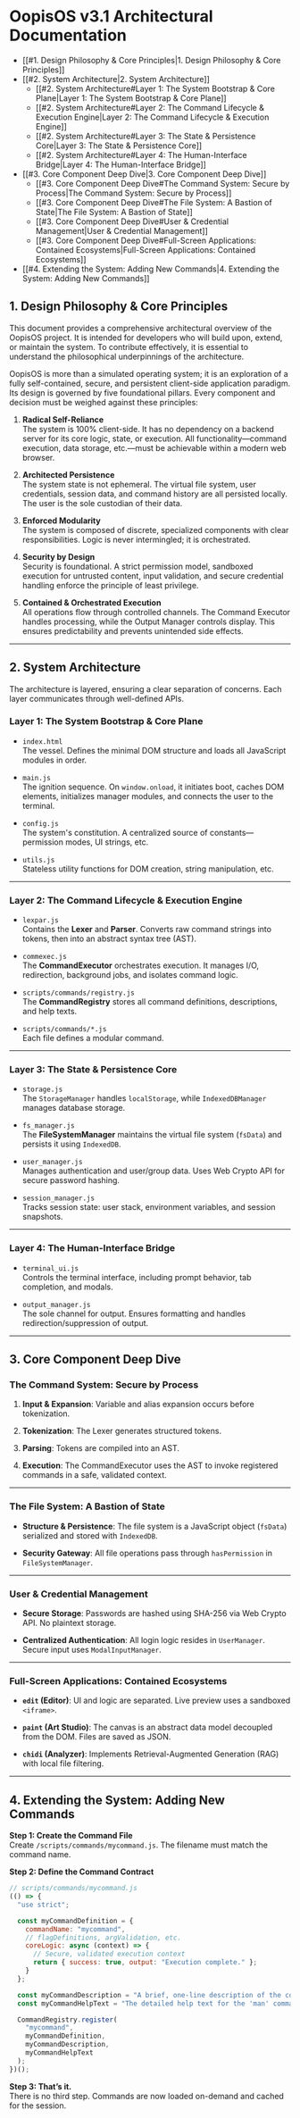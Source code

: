 # OopisOS v3.1 Architectural Documentation

- [[#1. Design Philosophy & Core Principles|1. Design Philosophy & Core Principles]]
- [[#2. System Architecture|2. System Architecture]]
    - [[#2. System Architecture#Layer 1: The System Bootstrap & Core Plane|Layer 1: The System Bootstrap & Core Plane]]
    - [[#2. System Architecture#Layer 2: The Command Lifecycle & Execution Engine|Layer 2: The Command Lifecycle & Execution Engine]]
    - [[#2. System Architecture#Layer 3: The State & Persistence Core|Layer 3: The State & Persistence Core]]
    - [[#2. System Architecture#Layer 4: The Human-Interface Bridge|Layer 4: The Human-Interface Bridge]]
- [[#3. Core Component Deep Dive|3. Core Component Deep Dive]]
    - [[#3. Core Component Deep Dive#The Command System: Secure by Process|The Command System: Secure by Process]]
    - [[#3. Core Component Deep Dive#The File System: A Bastion of State|The File System: A Bastion of State]]
    - [[#3. Core Component Deep Dive#User & Credential Management|User & Credential Management]]
    - [[#3. Core Component Deep Dive#Full-Screen Applications: Contained Ecosystems|Full-Screen Applications: Contained Ecosystems]]
- [[#4. Extending the System: Adding New Commands|4. Extending the System: Adding New Commands]]

## 1. Design Philosophy & Core Principles

This document provides a comprehensive architectural overview of the OopisOS project. It is intended for developers who will build upon, extend, or maintain the system. To contribute effectively, it is essential to understand the philosophical underpinnings of the architecture.

OopisOS is more than a simulated operating system; it is an exploration of a fully self-contained, secure, and persistent client-side application paradigm. Its design is governed by five foundational pillars. Every component and decision must be weighed against these principles:

1. **Radical Self-Reliance**  
   The system is 100% client-side. It has no dependency on a backend server for its core logic, state, or execution. All functionality—command execution, data storage, etc.—must be achievable within a modern web browser.

2. **Architected Persistence**  
   The system state is not ephemeral. The virtual file system, user credentials, session data, and command history are all persisted locally. The user is the sole custodian of their data.

3. **Enforced Modularity**  
   The system is composed of discrete, specialized components with clear responsibilities. Logic is never intermingled; it is orchestrated.

4. **Security by Design**  
   Security is foundational. A strict permission model, sandboxed execution for untrusted content, input validation, and secure credential handling enforce the principle of least privilege.

5. **Contained & Orchestrated Execution**  
   All operations flow through controlled channels. The Command Executor handles processing, while the Output Manager controls display. This ensures predictability and prevents unintended side effects.

---
## 2. System Architecture

The architecture is layered, ensuring a clear separation of concerns. Each layer communicates through well-defined APIs.

### Layer 1: The System Bootstrap & Core Plane

- `index.html`  
  The vessel. Defines the minimal DOM structure and loads all JavaScript modules in order.

- `main.js`  
  The ignition sequence. On `window.onload`, it initiates boot, caches DOM elements, initializes manager modules, and connects the user to the terminal.

- `config.js`  
  The system's constitution. A centralized source of constants—permission modes, UI strings, etc.

- `utils.js`  
  Stateless utility functions for DOM creation, string manipulation, etc.

---
### Layer 2: The Command Lifecycle & Execution Engine

- `lexpar.js`  
  Contains the **Lexer** and **Parser**. Converts raw command strings into tokens, then into an abstract syntax tree (AST).

- `commexec.js`  
  The **CommandExecutor** orchestrates execution. It manages I/O, redirection, background jobs, and isolates command logic.

- `scripts/commands/registry.js`  
  The **CommandRegistry** stores all command definitions, descriptions, and help texts.

- `scripts/commands/*.js`  
  Each file defines a modular command.

---
### Layer 3: The State & Persistence Core

- `storage.js`  
  The `StorageManager` handles `localStorage`, while `IndexedDBManager` manages database storage.

- `fs_manager.js`  
  The **FileSystemManager** maintains the virtual file system (`fsData`) and persists it using `IndexedDB`.

- `user_manager.js`  
  Manages authentication and user/group data. Uses Web Crypto API for secure password hashing.

- `session_manager.js`  
  Tracks session state: user stack, environment variables, and session snapshots.


---

### Layer 4: The Human-Interface Bridge

- `terminal_ui.js`  
  Controls the terminal interface, including prompt behavior, tab completion, and modals.

- `output_manager.js`  
  The sole channel for output. Ensures formatting and handles redirection/suppression of output.

---
## 3. Core Component Deep Dive

### The Command System: Secure by Process

1. **Input & Expansion**: Variable and alias expansion occurs before tokenization.

2. **Tokenization**: The Lexer generates structured tokens.

3. **Parsing**: Tokens are compiled into an AST.

4. **Execution**: The CommandExecutor uses the AST to invoke registered commands in a safe, validated context.

---
### The File System: A Bastion of State

- **Structure & Persistence**: The file system is a JavaScript object (`fsData`) serialized and stored with `IndexedDB`.

- **Security Gateway**: All file operations pass through `hasPermission` in `FileSystemManager`.

---
### User & Credential Management

- **Secure Storage**: Passwords are hashed using SHA-256 via Web Crypto API. No plaintext storage.

- **Centralized Authentication**: All login logic resides in `UserManager`. Secure input uses `ModalInputManager`.

---
### Full-Screen Applications: Contained Ecosystems

- **`edit` (Editor)**: UI and logic are separated. Live preview uses a sandboxed `<iframe>`.

- **`paint` (Art Studio)**: The canvas is an abstract data model decoupled from the DOM. Files are saved as JSON.

- **`chidi` (Analyzer)**: Implements Retrieval-Augmented Generation (RAG) with local file filtering.

---
## 4. Extending the System: Adding New Commands

**Step 1: Create the Command File**  
Create `/scripts/commands/mycommand.js`. The filename must match the command name.

**Step 2: Define the Command Contract**

```javascript
// scripts/commands/mycommand.js
(() => {
  "use strict";

  const myCommandDefinition = {
    commandName: "mycommand",
    // flagDefinitions, argValidation, etc.
    coreLogic: async (context) => {
      // Secure, validated execution context
      return { success: true, output: "Execution complete." };
    }
  };

  const myCommandDescription = "A brief, one-line description of the command.";
  const myCommandHelpText = "The detailed help text for the 'man' command.";

  CommandRegistry.register(
    "mycommand",
    myCommandDefinition,
    myCommandDescription,
    myCommandHelpText
  );
})();
```

**Step 3: That’s it.**  
There is no third step. Commands are now loaded on-demand and cached for the session.